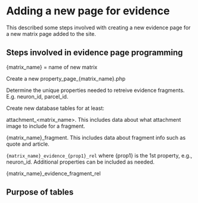 Adding a new page for evidence
=============================

This described some steps involved with creating a new evidence page for a new matrix page added to the site.

Steps involved in evidence page programming
----------------

{matrix_name} = name of new matrix

Create a new property_page_{matrix_name}.php

Determine the unique properties needed to retreive evidence fragments.
E.g. neuron_id, parcel_id.

Create new database tables for at least:

attachment_<matrix_name>. This includes data about what attachment image to include for a fragment.

{matrix_name}_fragment. This includes data about fragment info such as quote and article.

`{matrix_name}_evidence_{prop1}_rel` where {prop1} is the 1st property, e.g., neuron_id. Additional properties can be included as needed.

{matrix_name}_evidence_fragment_rel

Purpose of tables
---------------------


